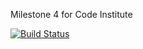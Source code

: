 Milestone 4 for Code Institute

[![Build Status](https://travis-ci.com/jsnbly/milestone4.svg?branch=master)](https://travis-ci.com/jsnbly/milestone4)